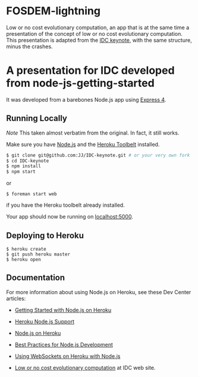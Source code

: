 FOSDEM-lightning
===========

Low or no cost evolutionary computation, an app that is at the same
time a presentation of the concept of low or no cost evolutionary
computation. This presentation is adapted from the
[IDC keynote](https://github.com/JJ/IDC-keynote), with the same
structure, minus the crashes. 

# A presentation for IDC developed from node-js-getting-started

It was developed from a barebones Node.js app using [Express 4](http://expressjs.com/).

## Running Locally

*Note* This taken almost verbatim from the original. In fact, it still works.

Make sure you have [Node.js](http://nodejs.org/) and the [Heroku Toolbelt](https://toolbelt.heroku.com/) installed.

```sh
$ git clone git@github.com:JJ/IDC-keynote.git # or your very own fork
$ cd IDC-keynote 
$ npm install
$ npm start
```
or

	$ foreman start web

if you have the Heroku toolbelt already installed. 




Your app should now be running on [localhost:5000](http://localhost:5000/).

## Deploying to Heroku

```
$ heroku create
$ git push heroku master
$ heroku open
```

## Documentation

For more information about using Node.js on Heroku, see these Dev Center articles:

- [Getting Started with Node.js on Heroku](https://devcenter.heroku.com/articles/getting-started-with-nodejs)
- [Heroku Node.js Support](https://devcenter.heroku.com/articles/nodejs-support)
- [Node.js on Heroku](https://devcenter.heroku.com/categories/nodejs)
- [Best Practices for Node.js Development](https://devcenter.heroku.com/articles/node-best-practices)
- [Using WebSockets on Heroku with Node.js](https://devcenter.heroku.com/articles/node-websockets)

- [Low or no cost evolutionary computation](http://aida.ii.uam.es/IDC2014/invited_speakers.php) at IDC web site.

